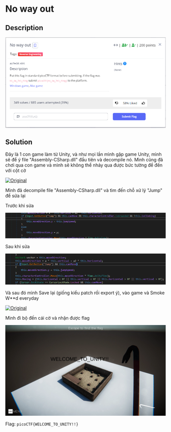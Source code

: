 # **No way out**

## **Description**

![description](/2023/picoctf2023/reverse_engineering/no_way_out/images/description.png)

## **Solution**

Đây là 1 con game làm từ Unity, và như mọi lần mình gặp game Unity, mình sẽ để ý file "Assembly-CSharp.dll" đầu tiên và decompile nó. Mình cũng đã chơi qua con game và mình sẽ không thể nhảy qua được bức tường để đến với cột cờ

[![Original](/2023/picoctf2023/reverse_engineering/no_way_out/images/image.png)](/2023/picoctf2023/reverse_engineering/no_way_out/images/original.mp4)

Mình đã decompile file "Assembly-CSharp.dll" và tìm đến chỗ xử lý "Jump" để sửa lại

Trước khi sửa

![Before](/2023/picoctf2023/reverse_engineering/no_way_out/images/beforePatch.png)

Sau khi sửa

![After](/2023/picoctf2023/reverse_engineering/no_way_out/images/afterPatch.png)

Và sau đó mình Save lại (giống kiểu patch rồi export ý), vào game và Smoke W**d everyday

[![Original](/2023/picoctf2023/reverse_engineering/no_way_out/images/image.png)](/2023/picoctf2023/reverse_engineering/no_way_out/images/edited.mp4)

Mình đi bộ đến cái cờ và nhận được flag

![getFlag](/2023/picoctf2023/reverse_engineering/no_way_out/images/getFlag.png)

Flag: `picoCTF{WELCOME_TO_UNITY!!}`
